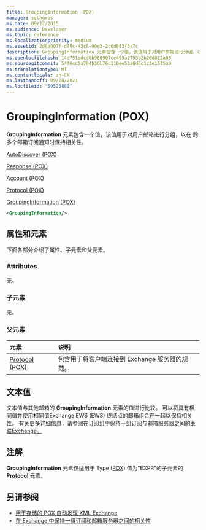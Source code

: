 ```yaml
---
title: GroupingInformation (POX)
manager: sethgros
ms.date: 09/17/2015
ms.audience: Developer
ms.topic: reference
ms.localizationpriority: medium
ms.assetid: 2d8a007f-d79c-43c8-90e3-2c6d883f3a7c
description: GroupingInformation 元素包含一个值，该值用于对用户邮箱进行分组，以在订阅多个邮箱的通知时保持相关性。
ms.openlocfilehash: 14e751adcd0b966907ce495a2753b2b26d812a86
ms.sourcegitcommit: 54f6cd5a704b36b76d110ee53a6d6c1c3e15f5a9
ms.translationtype: MT
ms.contentlocale: zh-CN
ms.lasthandoff: 09/24/2021
ms.locfileid: "59525882"
---
```

# <a name="groupinginformation-pox"></a>GroupingInformation (POX)

**GroupingInformation** 元素包含一个值，该值用于对用户邮箱进行分组，以在 [](https://msdn.microsoft.com/library/1bda4094-88c3-4f61-9219-6ee70f6e81cf%28Office.15%29.aspx)跨多个邮箱订阅通知时保持相关性。 
  
[AutoDiscover (POX)](autodiscover-pox.md)
  
[Response (POX)](response-pox.md)
  
[Account (POX)](account-pox.md)
  
[Protocol (POX)](protocol-pox.md)
  
[GroupingInformation (POX)](groupinginformation-pox.md)
  
```XML
<GroupingInformation/>
```

## <a name="attributes-and-elements"></a>属性和元素

下面各部分介绍了属性、子元素和父元素。
  
### <a name="attributes"></a>Attributes

无。
  
### <a name="child-elements"></a>子元素

无。
  
### <a name="parent-elements"></a>父元素

|**元素**|**说明**|
|:-----|:-----|
|[Protocol (POX)](protocol-pox.md) <br/> |包含用于将客户端连接到 Exchange 服务器的规范。  <br/> |
   
## <a name="text-value"></a>文本值

文本值与其他邮箱的 **GroupingInformation** 元素的值进行比较。 可以将具有相同值并使用相同值Exchange EWS (EWS) 终结点的邮箱组合在一起以保持相关性。 有关更多详细信息，请参阅在订阅组中保持一组订阅与邮箱服务器之间的[关联Exchange。](https://msdn.microsoft.com/library/1bda4094-88c3-4f61-9219-6ee70f6e81cf%28Office.15%29.aspx)
  
## <a name="remarks"></a>注解

**GroupingInformation** 元素仅适用于 Type ([POX](type-pox.md)) 值为"EXPR"的子元素的 **Protocol** 元素。 
  
## <a name="see-also"></a>另请参阅

- [用于存储的 POX 自动发现 XML Exchange](pox-autodiscover-xml-elements-for-exchange.md)
- [在 Exchange 中保持一组订阅和邮箱服务器之间的相关性](https://msdn.microsoft.com/library/1bda4094-88c3-4f61-9219-6ee70f6e81cf%28Office.15%29.aspx)

